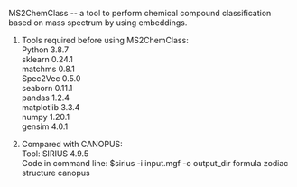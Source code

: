 MS2ChemClass -- a tool to perform chemical compound classification based on mass spectrum by using embeddings.  
1. Tools required before using MS2ChemClass:  
  Python 3.8.7  
  sklearn 0.24.1  
  matchms 0.8.1  
  Spec2Vec 0.5.0  
  seaborn 0.11.1  
  pandas 1.2.4  
  matplotlib 3.3.4  
  numpy 1.20.1  
  gensim 4.0.1  


2. Compared with CANOPUS:  
  Tool: SIRIUS 4.9.5  
  Code in command line: $sirius -i input.mgf -o output_dir formula zodiac structure canopus  
  
